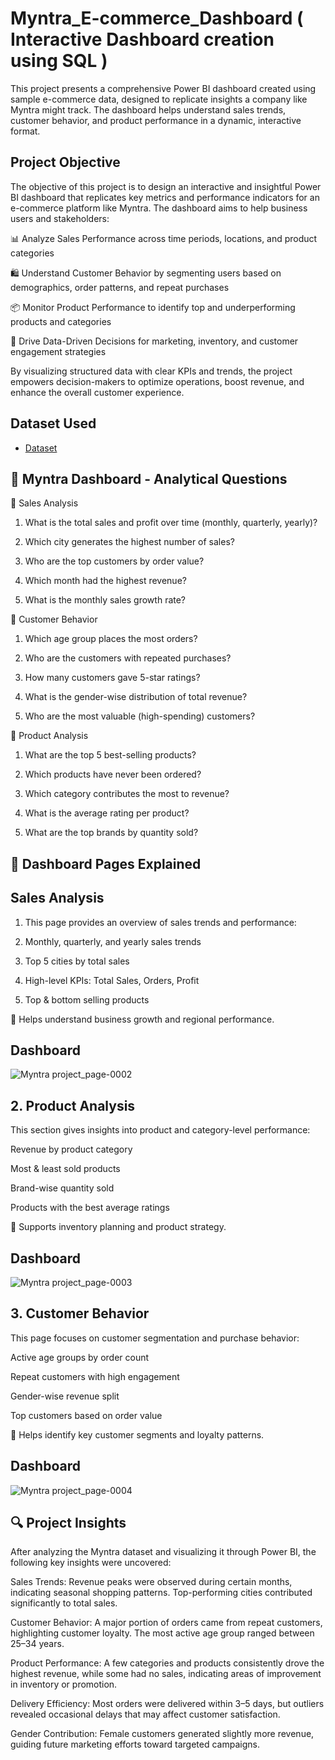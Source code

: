 # Myntra_E-commerce_Dashboard ( Interactive Dashboard creation using SQL )
This project presents a comprehensive Power BI dashboard created using sample e-commerce data, designed to replicate insights a company like Myntra might track. The dashboard helps understand sales trends, customer behavior, and product performance in a dynamic, interactive format.
## Project Objective
The objective of this project is to design an interactive and insightful Power BI dashboard that replicates key metrics and performance indicators for an e-commerce platform like Myntra. The dashboard aims to help business users and stakeholders:

📊 Analyze Sales Performance across time periods, locations, and product categories

🛍️ Understand Customer Behavior by segmenting users based on demographics, order patterns, and repeat purchases

📦 Monitor Product Performance to identify top and underperforming products and categories

🚀 Drive Data-Driven Decisions for marketing, inventory, and customer engagement strategies

By visualizing structured data with clear KPIs and trends, the project empowers decision-makers to optimize operations, boost revenue, and enhance the overall customer experience.

## Dataset Used
- <a href="https://github.com/Shrutikak03/Myntra_E-commerce_Dashboard/blob/main/Myntra_Mock_Dataset.xlsx">Dataset</a>

## 📌 Myntra Dashboard - Analytical Questions

🔹 Sales Analysis
1. What is the total sales and profit over time (monthly, quarterly, yearly)?

2. Which city generates the highest number of sales?

3. Who are the top customers by order value?

4. Which month had the highest revenue?

5. What is the monthly sales growth rate?

🔹 Customer Behavior
1. Which age group places the most orders?

2. Who are the customers with repeated purchases?

3. How many customers gave 5-star ratings?

4. What is the gender-wise distribution of total revenue?

5. Who are the most valuable (high-spending) customers?

🔹 Product Analysis
1. What are the top 5 best-selling products?

2. Which products have never been ordered?

3. Which category contributes the most to revenue?

4. What is the average rating per product?

5. What are the top brands by quantity sold?

## 📄 Dashboard Pages Explained
## Sales Analysis
1. This page provides an overview of sales trends and performance:

2. Monthly, quarterly, and yearly sales trends

3. Top 5 cities by total sales

4. High-level KPIs: Total Sales, Orders, Profit

5. Top & bottom selling products

🎯 Helps understand business growth and regional performance.

## Dashboard
![Myntra project_page-0002](https://github.com/user-attachments/assets/bcbe7d85-2325-4213-8955-fd5a4c138f4f)


## 2. Product Analysis
This section gives insights into product and category-level performance:

Revenue by product category

Most & least sold products

Brand-wise quantity sold

Products with the best average ratings

🎯 Supports inventory planning and product strategy.

## Dashboard
![Myntra project_page-0003](https://github.com/user-attachments/assets/3583d0da-49b9-4387-ab16-18e21bd24bfb)


## 3. Customer Behavior
This page focuses on customer segmentation and purchase behavior:

Active age groups by order count

Repeat customers with high engagement

Gender-wise revenue split

Top customers based on order value

🎯 Helps identify key customer segments and loyalty patterns.

## Dashboard
![Myntra project_page-0004](https://github.com/user-attachments/assets/b739717d-31bd-42ad-afbd-0fcec75eb29a)



## 🔍 Project Insights
After analyzing the Myntra dataset and visualizing it through Power BI, the following key insights were uncovered:

Sales Trends: Revenue peaks were observed during certain months, indicating seasonal shopping patterns. Top-performing cities contributed significantly to total sales.

Customer Behavior: A major portion of orders came from repeat customers, highlighting customer loyalty. The most active age group ranged between 25–34 years.

Product Performance: A few categories and products consistently drove the highest revenue, while some had no sales, indicating areas of improvement in inventory or promotion.

Delivery Efficiency: Most orders were delivered within 3–5 days, but outliers revealed occasional delays that may affect customer satisfaction.

Gender Contribution: Female customers generated slightly more revenue, guiding future marketing efforts toward targeted campaigns.
















